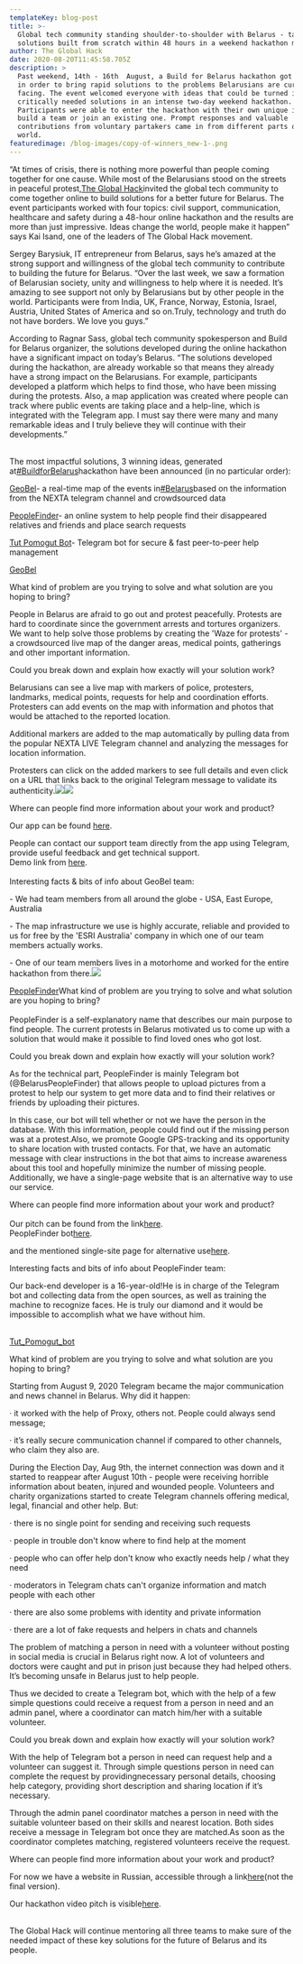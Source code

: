 ```yaml
---
templateKey: blog-post
title: >-
  Global tech community standing shoulder-to-shoulder with Belarus - tangible
  solutions built from scratch within 48 hours in a weekend hackathon marathon
author: The Global Hack
date: 2020-08-20T11:45:58.705Z
description: >
  Past weekend, 14th - 16th  August, a Build for Belarus hackathon got organized
  in order to bring rapid solutions to the problems Belarusians are currently
  facing. The event welcomed everyone with ideas that could be turned into
  critically needed solutions in an intense two-day weekend hackathon.
  Participants were able to enter the hackathon with their own unique idea and
  build a team or join an existing one. Prompt responses and valuable
  contributions from voluntary partakers came in from different parts of the
  world. 
featuredimage: /blog-images/copy-of-winners_new-1-.png
---
```

“At times of crisis, there is nothing more powerful than people coming together for one cause. While most of the Belarusians stood on the streets in peaceful protest,[The Global Hack](https://theglobalhack.com)invited the global tech community to come together online to build solutions for a better future for Belarus. The event participants worked with four topics: civil support, communication, healthcare and safety during a 48-hour online hackathon and the results are more than just impressive. Ideas change the world, people make it happen” says Kai Isand, one of the leaders of The Global Hack movement.

Sergey Barysiuk, IT entrepreneur from Belarus, says he’s amazed at the strong support and willingness of the global tech community to contribute to building the future for Belarus. “Over the last week, we saw a formation of Belarusian society, unity and willingness to help where it is needed. It’s amazing to see support not only by Belarusians but by other people in the world. Participants were from India, UK, France, Norway, Estonia, Israel, Austria, United States of America and so on.Truly, technology and truth do not have borders. We love you guys.”

According to Ragnar Sass, global tech community spokesperson and Build for Belarus organizer, the solutions developed during the online hackathon have a significant impact on today’s Belarus. “The solutions developed during the hackathon, are already workable so that means they already have a strong impact on the Belarusians. For example, participants developed a platform which helps to find those, who have been missing during the protests. Also, a map application was created where people can track where public events are taking place and a help-line, which is integrated with the Telegram app. I must say there were many and many remarkable ideas and I truly believe they will continue with their developments.”

\
The most impactful solutions, 3 winning ideas, generated at[\#BuildforBelarus](https://www.facebook.com/hashtag/buildforbelarus?__eep__=6&__cft__[0]=AZUemN5st6VKmIkkEcfnk7o8GqLXqZzicdS87S8pJIoWf-kI3MdxCgGsvxt6p6Grmah1uYgsKZMTHxEcmVQyOhbtRRHFPNvGw_sILkB5qEY5JWxGvLSg69md52m8zaDi4ekAeu_VjkfO6SF1EMxMy833veSGzuTAXQ6vqRbpR89RLcpY_YL_G10ggGiDGKnq-YJDnewduleEjqThNogjJ5gFIqOGDGaDCFuioYs0Lg1cqA&__tn__=*NK-R)hackathon have been announced (in no particular order):

[GeoBel](https://geobel.online)- a real-time map of the events in[\#Belarus](https://www.facebook.com/hashtag/belarus?__eep__=6&source=feed_text&epa=HASHTAG&__xts__%5B0%5D=68.ARAA4OxLsuqJXOaiw1eftgZgM91IKODLoRALlzLUF_o_7nzCO16VfEV-uIDwY6KlgDMMVdBPngimJEefcSZHVjyN5sUoTmoDOYJbzLFiVig0fZRDuJ-h4Z_e_QHb1Ne_47JfNOeSbYZ8fEokHWOg2iRFjkEXl3uVhBuwSGbWk_1AfatDm1sjXAyNjYA7yVXCDn46m9ynTkH3aNjizAYujjbjE_XHudZUejUQ4qhWOG0RL-XB8qFt_E-Wttoia3SK81D2kzoRDMz_CznZfIc2rHu0IHilxBm5KQzxxyR4tmEZXwP0Y5TezXm5R9cFx5EBwzaL1LHmadkbsy55tn4-3P0hifhz5xokJumwC773EKuCDFoRNHb-8xKpK0leiUC2nwOS38bmZeCi8Hv-rbif6sQeHCimmIx8AcZk05M6W-LNQ5sD48ntJhYiWK4GHosq0Puovd-N-rngRDk8SQDqNjQfKQjG5S_UvgL77V77FhhQ2rxsTpGKoGThMcrNffY45EpS5pcKieEl&__tn__=%2ANKH-R)based on the information from the NEXTA telegram channel and crowdsourced data

[PeopleFinder](https://telegram.me/peoplefinderbot)- an online system to help people find their disappeared relatives and friends and place search requests

[Tut Pomogut Bot](http://tutpomogut.tilda.ws)- Telegram bot for secure & fast peer-to-peer help management

[GeoBel](https://geobel.online)

What kind of problem are you trying to solve and what solution are you hoping to bring?

People in Belarus are afraid to go out and protest peacefully. Protests are hard to coordinate since the government arrests and tortures organizers. We want to help solve those problems by creating the 'Waze for protests' - a crowdsourced live map of the danger areas, medical points, gatherings and other important information.

Could you break down and explain how exactly will your solution work?

Belarusians can see a live map with markers of police, protesters, landmarks, medical points, requests for help and coordination efforts. Protesters can add events on the map with information and photos that would be attached to the reported location.

Additional markers are added to the map automatically by pulling data from the popular NEXTA LIVE Telegram channel and analyzing the messages for location information.

Protesters can click on the added markers to see full details and even click on a URL that links back to the original Telegram message to validate its authenticity.![](https://lh6.googleusercontent.com/p4xovJY3p75PBYRjSM_NIsajz-Iu2hVbl8r1krw1T63rYUJtDzIZ1syGVFUiJ3HiCNf6rGCvM5Yioyiqjm4WSnq3RLw4N4kBJ8BOZtx9ZXlDy4ZX7vWG_AdbLQM-BVxEtC9HUwc5)![](https://lh6.googleusercontent.com/ZfjKCqi0OVdqzaVOZQPgdC4PyGX8BznbNqlLHZEzRouivm4Fo5gaCPDdz6MTVB-uO02vRzXzA5wm1-FPO_isBi0d370FMdG_4q_QDOCe6CG-VdnU8WsFjvFpVELEvWH43uu5GwQF)

Where can people find more information about your work and product?

Our app can be found [here](https://www.geobel.online).

People can contact our support team directly from the app using Telegram, provide useful feedback and get technical support.\
Demo link from [here](https://www.youtube.com/watch?v=no2Mkqq282Y&feature=youtu.be).\
\
Interesting facts & bits of info about GeoBel team:

\- We had team members from all around the globe - USA, East Europe, Australia

\- The map infrastructure we use is highly accurate, reliable and provided to us for free by the 'ESRI Australia' company in which one of our team members actually works.

\- One of our team members lives in a motorhome and worked for the entire hackathon from there.![](https://lh3.googleusercontent.com/ZQ9j2HLr4VLqb2n3Sip5bZWgEbgqM3mho6bptlI6itZYunfRw7xxmsUlvYtL4UtWAn5KcUyN-VQkadxyhZetyfli6jQjgmoD_31l-iGStWbPnHixIWScYWz37KetmsoQgcjBAqVh)

[PeopleFinder](https://telegram.me/peoplefinderbot)What kind of problem are you trying to solve and what solution are you hoping to bring?\
\
PeopleFinder is a self-explanatory name that describes our main purpose to find people. The current protests in Belarus motivated us to come up with a solution that would make it possible to find loved ones who got lost.

Could you break down and explain how exactly will your solution work?

As for the technical part, PeopleFinder is mainly Telegram bot (@BelarusPeopleFinder) that allows people to upload pictures from a protest to help our system to get more data and to find their relatives or friends by uploading their pictures.

In this case, our bot will tell whether or not we have the person in the database. With this information, people could find out if the missing person was at a protest.Also, we promote Google GPS-tracking and its opportunity to share location with trusted contacts. For that, we have an automatic message with clear instructions in the bot that aims to increase awareness about this tool and hopefully minimize the number of missing people.\
Additionally, we have a single-page website that is an alternative way to use our service.

Where can people find more information about your work and product?\
\
Our pitch can be found from the link[here](https://www.youtube.com/watch?v=VyrsGxju2HQ&feature=youtu.be).\
PeopleFinder bot[here](https://telegram.me/peoplefinderbot).

and the mentioned single-site page for alternative use[here](http://www.peoplefinder.site).

Interesting facts and bits of info about PeopleFinder team:

Our back-end developer is a 16-year-old!He is in charge of the Telegram bot and collecting data from the open sources, as well as training the machine to recognize faces. He is truly our diamond and it would be impossible to accomplish what we have without him.

\
[Tut_Pomogut_bot](http://tutpomogut.tilda.ws)

What kind of problem are you trying to solve and what solution are you hoping to bring?

Starting from August 9, 2020 Telegram became the major communication and news channel in Belarus. Why did it happen:

· it worked with the help of Proxy, others not. People could always send message;

· it’s really secure communication channel if compared to other channels, who claim they also are.

During the Election Day, Aug 9th, the internet connection was down and it started to reappear after August 10th - people were receiving horrible information about beaten, injured and wounded people. Volunteers and charity organizations started to create Telegram channels offering medical, legal, financial and other help. But:

· there is no single point for sending and receiving such requests

· people in trouble don't know where to find help at the moment

· people who can offer help don't know who exactly needs help / what they need

· moderators in Telegram chats can't organize information and match people with each other

· there are also some problems with identity and private information

· there are a lot of fake requests and helpers in chats and channels

The problem of matching a person in need with a volunteer without posting in social media is crucial in Belarus right now. A lot of volunteers and doctors were caught and put in prison just because they had helped others. It’s becoming unsafe in Belarus just to help people.

Thus we decided to create a Telegram bot, which with the help of a few simple questions could receive a request from a person in need and an admin panel, where a coordinator can match him/her with a suitable volunteer.

Could you break down and explain how exactly will your solution work?

With the help of Telegram bot a person in need can request help and a volunteer can suggest it. Through simple questions person in need can complete the request by providingnecessary personal details, choosing help category, providing short description and sharing location if it’s necessary.

Through the admin panel coordinator matches a person in need with the suitable volunteer based on their skills and nearest location. Both sides receive a message in Telegram bot once they are matched.As soon as the coordinator completes matching, registered volunteers receive the request.

Where can people find more information about your work and product?

For now we have a website in Russian, accessible through a link[here](http://tutpomogut.tilda.ws)(not the final version).

Our hackathon video pitch is visible[here](https://www.youtube.com/watch?v=PJpU0njnkyI&feature=youtu.be).

\
The Global Hack will continue mentoring all three teams to make sure of the needed impact of these key solutions for the future of Belarus and its people.